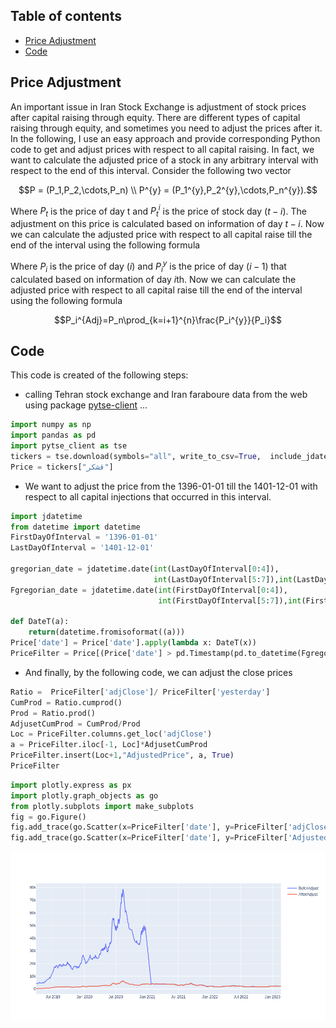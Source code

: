 
## Table of contents
* [Price Adjustment](#Price-Adjustment)
* [Code](#Code)

## Price Adjustment
 An important issue in Iran Stock Exchange is adjustment of stock prices after capital raising through equity. There are different types of capital raising through equity, and sometimes you need to adjust the prices after it. In the following, I use an easy approach and provide corresponding Python code to get and adjust prices with respect to all capital raising. In fact, we want to calculate the adjusted price of a stock in any arbitrary interval with respect to the end of this interval. Consider the following two vector
 ```math
 P = (P_1,P_2,\cdots,P_n) \\
 P^{y} = (P_1^{y},P_2^{y},\cdots,P_n^{y}).
 ```
 Where $P_t$ is the price of day t and $P_t^{i}$ is the price of stock day ($t-i$). The adjustment on this price is calculated based on information of day $t-i$. Now we can calculate the adjusted price with respect to all capital raise till the end of the interval using the following formula
 
 Where $P_i$ is the price of day ($i$)  and $P_i^{y}$ is the price of day ($i-1$) that calculated based on information of day $i$th. Now we can calculate the adjusted price with respect to all capital raise till the end of the interval using the following formula
 ```math
 P_i^{Adj}=P_n\prod_{k=i+1}^{n}\frac{P_i^{y}}{P_i}
 ```
## Code
This code is created of the following steps:
* calling Tehran stock exchange and Iran faraboure data from the web using package [pytse-client](https://pypi.org/project/pytse-client/) ...
```python
import numpy as np
import pandas as pd
import pytse_client as tse
tickers = tse.download(symbols="all", write_to_csv=True,  include_jdate=True)
Price = tickers["قشکر"]
```

* We want to adjust the price from the 1396-01-01 till the 1401-12-01 with respect to all capital injections that occurred in this interval.
```python
import jdatetime
from datetime import datetime
FirstDayOfInterval = '1396-01-01'
LastDayOfInterval = '1401-12-01'

gregorian_date = jdatetime.date(int(LastDayOfInterval[0:4]),
                                int(LastDayOfInterval[5:7]),int(LastDayOfInterval[8:10])).togregorian()
Fgregorian_date = jdatetime.date(int(FirstDayOfInterval[0:4]),
                                 int(FirstDayOfInterval[5:7]),int(FirstDayOfInterval[8:10])).togregorian()

def DateT(a):
    return(datetime.fromisoformat((a)))
Price['date'] = Price['date'].apply(lambda x: DateT(x))
PriceFilter = Price[(Price['date'] > pd.Timestamp(pd.to_datetime(Fgregorian_date))) & (Price['date'] < pd.Timestamp(pd.to_datetime(gregorian_date)))]
```
* And finally, by the following code, we can adjust the close prices
```python
Ratio =  PriceFilter['adjClose']/ PriceFilter['yesterday']
CumProd = Ratio.cumprod()
Prod = Ratio.prod()
AdjusetCumProd = CumProd/Prod
Loc = PriceFilter.columns.get_loc('adjClose')
a = PriceFilter.iloc[-1, Loc]*AdjusetCumProd
PriceFilter.insert(Loc+1,"AdjustedPrice", a, True)
PriceFilter

```
```python
import plotly.express as px 
import plotly.graph_objects as go
from plotly.subplots import make_subplots
fig = go.Figure()
fig.add_trace(go.Scatter(x=PriceFilter['date'], y=PriceFilter['adjClose'],name="BeforAdjust"))
fig.add_trace(go.Scatter(x=PriceFilter['date'], y=PriceFilter['AdjustedPrice'], name="AfterAdjust"))
```
![image info](./newplot.png)
	